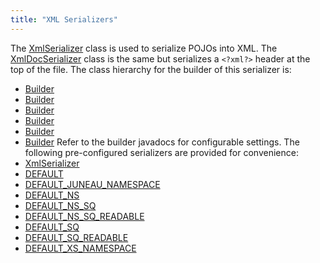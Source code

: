 ```yaml
---
title: "XML Serializers"
---
```


The [XmlSerializer](../apidocs/org/apache/juneau/xml/XmlSerializer.html) class is used to serialize POJOs into XML.
The [XmlDocSerializer](../apidocs/org/apache/juneau/xml/XmlDocSerializer.html) class is the same but serializes a `<?xml?>` header
at the top of the file.
The class hierarchy for the builder of this serializer is:
- [Builder](../apidocs/org/apache/juneau/Context/Builder.html)
- [Builder](../apidocs/org/apache/juneau/BeanContextable/Builder.html)
- [Builder](../apidocs/org/apache/juneau/BeanTraverseContext/Builder.html)
- [Builder](../apidocs/org/apache/juneau/serializer/Serializer/Builder.html)
- [Builder](../apidocs/org/apache/juneau/serializer/WriterSerializer/Builder.html)
- [Builder](../apidocs/org/apache/juneau/xml/XmlSerializer/Builder.html)
Refer to the builder javadocs for configurable settings.
The following pre-configured serializers are provided for convenience:
- [XmlSerializer](../apidocs/org/apache/juneau/xml/XmlSerializer.html)
- [DEFAULT](../apidocs/org/apache/juneau/xml/XmlSerializer.html#DEFAULT)
- [DEFAULT_JUNEAU_NAMESPACE](../apidocs/org/apache/juneau/xml/XmlSerializer.html#DEFAULT_JUNEAU_NAMESPACE)
- [DEFAULT_NS](../apidocs/org/apache/juneau/xml/XmlSerializer.html#DEFAULT_NS)
- [DEFAULT_NS_SQ](../apidocs/org/apache/juneau/xml/XmlSerializer.html#DEFAULT_NS_SQ)
- [DEFAULT_NS_SQ_READABLE](../apidocs/org/apache/juneau/xml/XmlSerializer.html#DEFAULT_NS_SQ_READABLE)
- [DEFAULT_SQ](../apidocs/org/apache/juneau/xml/XmlSerializer.html#DEFAULT_SQ)
- [DEFAULT_SQ_READABLE](../apidocs/org/apache/juneau/xml/XmlSerializer.html#DEFAULT_SQ_READABLE)
- [DEFAULT_XS_NAMESPACE](../apidocs/org/apache/juneau/xml/XmlSerializer.html#DEFAULT_XS_NAMESPACE)